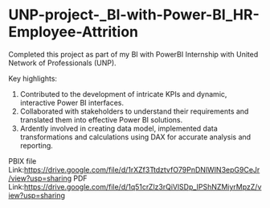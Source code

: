 # UNP-project-_BI-with-Power-BI_HR-Employee-Attrition

Completed this project as part of my BI with PowerBI Internship with United Network of Professionals (UNP).

Key highlights:

1. Contributed to the development of intricate KPIs and dynamic, interactive Power BI interfaces.
2. Collaborated with stakeholders to understand their requirements and translated them into effective Power BI solutions.
3. Ardently involved in creating data model, implemented data transformations and calculations using DAX for accurate analysis and reporting.

PBIX file Link:https://drive.google.com/file/d/1rXZf3TtdztvfO79PnDNlWIN3epG9CeJr/view?usp=sharing
PDF Link:https://drive.google.com/file/d/1q51crZlz3rQiVlSDp_IPShNZMiyrMpzZ/view?usp=sharing

